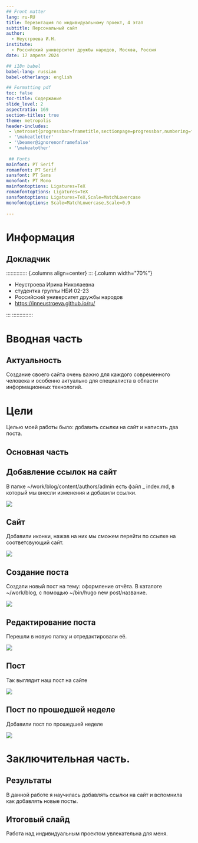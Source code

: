 ```yaml
---
## Front matter
lang: ru-RU
title: Перезнтация по индивидуальному проект, 4 этап
subtitle: Персональный сайт
author:
  - Неустроева И.Н.
institute:
  - Российский университет дружбы народов, Москва, Россия
date: 17 апреля 2024

## i18n babel
babel-lang: russian
babel-otherlangs: english

## Formatting pdf
toc: false
toc-title: Содержание
slide_level: 2
aspectratio: 169
section-titles: true
theme: metropolis
header-includes:
 - \metroset{progressbar=frametitle,sectionpage=progressbar,numbering=fraction}
 - '\makeatletter'
 - '\beamer@ignorenonframefalse'
 - '\makeatother'
 
 ## Fonts
mainfont: PT Serif
romanfont: PT Serif
sansfont: PT Sans
monofont: PT Mono
mainfontoptions: Ligatures=TeX
romanfontoptions: Ligatures=TeX
sansfontoptions: Ligatures=TeX,Scale=MatchLowercase
monofontoptions: Scale=MatchLowercase,Scale=0.9
 
---
```


# Информация

## Докладчик

:::::::::::::: {.columns align=center}
::: {.column width="70%"}

  * Неустроева Ирина Николаевна
  * студентка группы НБИ 02-23
  * Российский университет дружбы народов
  * <https://inneustroeva.github.io/ru/>

:::
::::::::::::::

# Вводная часть

## Актуальность

Создание своего сайта очень важно для каждого современного человека и особенно aктуально для специалиста в области информационных технологий. 

# Цели 

Целью моей работы было: добавить ссылки на сайт и написать два поста.

## Основная часть

## Добавление ссылок на сайт

В папке ~/work/blog/content/authors/admin есть файл _ index.md, в который мы внесли изменения и добавили ссылки. 

![](image/1.jpg)

## Сайт

Добавили иконки, нажав на них мы сможем перейти по ссылке на соответсвующий сайт.

![](image/2.jpg)

## Создание поста

Создали новый пост на тему: оформление отчёта. В каталоге ~/work/blog, с помощью ~/bin/hugo new post/название.

![](image/3.jpg)

## Редактирование поста 

Перешли в новую папку и отредактировали её. 

![](image/4.jpg)

## Пост 

Так выглядит наш пост на сайте 

![](image/5.jpg)

## Пост по прошедшей неделе

Добавили пост по прошедшей неделе

![](image/7.jpg)


# Заключительная чаcть.

## Результаты

В данной работе я научилась добавлять ссылки на сайт и вспомнила как добавлять новые посты.

## Итоговый слайд

Работа над индивидуальным проектом увлекательна для меня.



